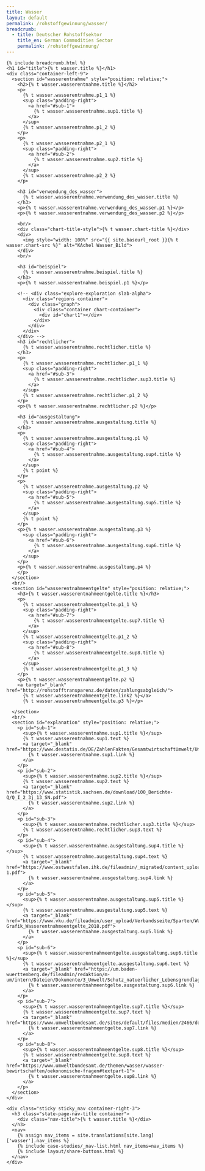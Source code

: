 ```yaml
---
title: Wasser
layout: default
permalink: /rohstoffgewinnung/wasser/
breadcrumb:
  - title: Deutscher Rohstoffsektor
    title_en: German Commodities Sector
    permalink: /rohstoffgewinnung/
---
```

<link rel="stylesheet" type="text/css" href="{{ site.baseurl_root }}/css/slick-theme.css"/>
<link rel="stylesheet" type="text/css" href="//cdn.jsdelivr.net/jquery.slick/1.6.0/slick.css"/>

<main class="container-page-wrapper layout-state-pages">
  <section class="container" style="position: relative;">

    {% include breadcrumb.html %}
    <h1 id="title">{% t wasser.title %}</h1>
    <div class="container-left-9">
      <section id="wasserentnahme" style="position: relative;">
        <h2>{% t wasser.wasserentnahme.title %}</h2>
        <p>
          {% t wasser.wasserentnahme.p1_1 %}
          <sup class="padding-right">
            <a href="#sub-1">
              {% t wasser.wasserentnahme.sup1.title %}
            </a>
          </sup>
          {% t wasser.wasserentnahme.p1_2 %}
        </p>
        <p>
          {% t wasser.wasserentnahme.p2_1 %}
          <sup class="padding-right">
            <a href="#sub-2">
              {% t wasser.wasserentnahme.sup2.title %}
            </a>
          </sup>
          {% t wasser.wasserentnahme.p2_2 %}
        </p>

        <h3 id="verwendung_des_wasser">
          {% t wasser.wasserentnahme.verwendung_des_wasser.title %}
        </h3>
        <p>{% t wasser.wasserentnahme.verwendung_des_wasser.p1 %}</p>
        <p>{% t wasser.wasserentnahme.verwendung_des_wasser.p2 %}</p>

        <br/>
        <div class="chart-title-style">{% t wasser.chart-title %}</div>
        <div>
          <img style="width: 100%" src="{{ site.baseurl_root }}{% t wasser.chart-src %}" alt="KAchel Wasser_Bild">
        </div>
        <br/>

        <h3 id="beispiel">
          {% t wasser.wasserentnahme.beispiel.title %}
        </h3>
        <p>{% t wasser.wasserentnahme.beispiel.p1 %}</p>

        <!-- <div class="explore-exploration slab-alpha">
          <div class="regions container">
            <div class="graph">
              <div class="container chart-container">
                <div id="chart1"></div>
              </div>
            </div>
          </div>
        </div> -->
        <h3 id="rechtlicher">
          {% t wasser.wasserentnahme.rechtlicher.title %}
        </h3>
        <p>
          {% t wasser.wasserentnahme.rechtlicher.p1_1 %}
          <sup class="padding-right">
            <a href="#sub-3">
              {% t wasser.wasserentnahme.rechtlicher.sup3.title %}
            </a>
          </sup>
          {% t wasser.wasserentnahme.rechtlicher.p1_2 %}
        </p>
        <p>{% t wasser.wasserentnahme.rechtlicher.p2 %}</p>

        <h3 id="ausgestaltung">
          {% t wasser.wasserentnahme.ausgestaltung.title %}
        </h3>
        <p>
          {% t wasser.wasserentnahme.ausgestaltung.p1 %}
          <sup class="padding-right">
            <a href="#sub-4">
              {% t wasser.wasserentnahme.ausgestaltung.sup4.title %}
            </a>
          </sup>
          {% t point %}
        </p>
        <p>
          {% t wasser.wasserentnahme.ausgestaltung.p2 %}
          <sup class="padding-right">
            <a href="#sub-5">
              {% t wasser.wasserentnahme.ausgestaltung.sup5.title %}
            </a>
          </sup>
          {% t point %}
        </p>
        <p>{% t wasser.wasserentnahme.ausgestaltung.p3 %}
          <sup class="padding-right">
            <a href="#sub-6">
              {% t wasser.wasserentnahme.ausgestaltung.sup6.title %}
            </a>
          </sup>
        </p>
        <p>{% t wasser.wasserentnahme.ausgestaltung.p4 %}          
        </p>
      </section>
      <br/>
      <section id="wasserentnahmeentgelte" style="position: relative;">
        <h3>{% t wasser.wasserentnahmeentgelte.title %}</h3>
        <p>
          {% t wasser.wasserentnahmeentgelte.p1_1 %}
          <sup class="padding-right">
            <a href="#sub-7">
              {% t wasser.wasserentnahmeentgelte.sup7.title %}
            </a>
          </sup>
          {% t wasser.wasserentnahmeentgelte.p1_2 %}
          <sup class="padding-right">
            <a href="#sub-8">
              {% t wasser.wasserentnahmeentgelte.sup8.title %}
            </a>
          </sup>
          {% t wasser.wasserentnahmeentgelte.p1_3 %}
        </p>
        <p>{% t wasser.wasserentnahmeentgelte.p2 %}
        <a target="_blank" href="http://rohstofftransparenz.de/daten/zahlungsabgleich/">
          {% t wasser.wasserentnahmeentgelte.link2 %}</a>
          {% t wasser.wasserentnahmeentgelte.p3 %}</p>

      </section>
      <br/>
      <section id="explanation" style="position: relative;">
        <p id="sub-1">
          <sup>{% t wasser.wasserentnahme.sup1.title %}</sup>
          {% t wasser.wasserentnahme.sup1.text %}
          <a target="_blank" href="https://www.destatis.de/DE/ZahlenFakten/GesamtwirtschaftUmwelt/Umwelt/UmweltoekonomischeGesamtrechnungen/MaterialEnergiefluesse/Tabellen/EntnahmeWasser.html">
            {% t wasser.wasserentnahme.sup1.link %}
          </a>
        </p>
        <p id="sub-2">
          <sup>{% t wasser.wasserentnahme.sup2.title %}</sup>
          {% t wasser.wasserentnahme.sup2.text %}
          <a target="_blank" href="https://www.statistik.sachsen.de/download/100_Berichte-Q/Q_I_2_3j_13_SN.pdf">
            {% t wasser.wasserentnahme.sup2.link %}
          </a>
        </p>
        <p id="sub-3">
          <sup>{% t wasser.wasserentnahme.rechtlicher.sup3.title %}</sup>
          {% t wasser.wasserentnahme.rechtlicher.sup3.text %}
        </p>
        <p id="sub-4">
          <sup>{% t wasser.wasserentnahme.ausgestaltung.sup4.title %}</sup>
          {% t wasser.wasserentnahme.ausgestaltung.sup4.text %}
          <a target="_blank" href="https://www.ostwestfalen.ihk.de/fileadmin/_migrated/content_uploads/WEE_Wasserentnahmeentgelte_der_Laender_Broschure-1.pdf">
            {% t wasser.wasserentnahme.ausgestaltung.sup4.link %}
          </a>
        </p>
        <p id="sub-5">
          <sup>{% t wasser.wasserentnahme.ausgestaltung.sup5.title %}</sup>
          {% t wasser.wasserentnahme.ausgestaltung.sup5.text %}
          <a target="_blank"  href="https://www.vku.de/fileadmin/user_upload/Verbandsseite/Sparten/Wasser_Abwasser/180409_VKU-Grafik_Wasserentnahmeentgelte_2018.pdf">
            {% t wasser.wasserentnahme.ausgestaltung.sup5.link %}
          </a>
        </p>
        <p id="sub-6">
          <sup>{% t wasser.wasserentnahmeentgelte.ausgestaltung.sup6.title %}</sup>
          {% t wasser.wasserentnahmeentgelte.ausgestaltung.sup6.text %}
          <a target="_blank" href="https://um.baden-wuerttemberg.de/fileadmin/redaktion/m-um/intern/Dateien/Dokumente/3_Umwelt/Schutz_natuerlicher_Lebensgrundlagen/Wasser/Rechtsvorschriften/WEE/160630_Endbericht_WEE_UFZ.pdf">
            {% t wasser.wasserentnahmeentgelte.ausgestaltung.sup6.link %}
          </a>
        </p>
        <p id="sub-7">
          <sup>{% t wasser.wasserentnahmeentgelte.sup7.title %}</sup>
          {% t wasser.wasserentnahmeentgelte.sup7.text %}
          <a target="_blank" href="https://www.umweltbundesamt.de/sites/default/files/medien/2466/dokumente/tabelle_wasserentnahmeentgelte_im_rohstoffsektor_uba_neu.docx">
            {% t wasser.wasserentnahmeentgelte.sup7.link %}
          </a>
        </p>
        <p id="sub-8">
          <sup>{% t wasser.wasserentnahmeentgelte.sup8.title %}</sup>
          {% t wasser.wasserentnahmeentgelte.sup8.text %}
          <a target="_blank" href="https://www.umweltbundesamt.de/themen/wasser/wasser-bewirtschaften/oekonomische-fragen#textpart-1">
            {% t wasser.wasserentnahmeentgelte.sup8.link %}
          </a>
        </p>
      </section>
    </div>

    <div class="sticky sticky_nav container-right-3">
      <h3 class="state-page-nav-title container">
        <div class="nav-title">{% t wasser.title %}</div>
      </h3>
      <nav>
        {% assign nav_items = site.translations[site.lang]['wasser'].nav_items %}
        {% include case-studies/_nav-list.html nav_items=nav_items %}
        {% include layout/share-buttons.html %}
      </nav>
    </div>
  </section>
</main>

<script src="https://ajax.googleapis.com/ajax/libs/jquery/1.12.4/jquery.min.js"></script>
<script type="text/javascript" src="//cdn.jsdelivr.net/jquery.slick/1.6.0/slick.min.js"></script>
<script type="text/javascript" src="{{ site.baseurl_root }}/js/lib/static.min.js" charset="utf-8"></script>
<script type="text/javascript" src="https://cdnjs.cloudflare.com/ajax/libs/jqPlot/1.0.8/jquery.jqplot.min.js"></script>
<link rel="stylesheet" type="text/css" href="https://cdnjs.cloudflare.com/ajax/libs/jqPlot/1.0.8/jquery.jqplot.min.css"/>
<script type="text/javascript" src="https://cdnjs.cloudflare.com/ajax/libs/jqPlot/1.0.8/plugins/jqplot.barRenderer.min.js"></script>
<script type="text/javascript" src="https://cdnjs.cloudflare.com/ajax/libs/jqPlot/1.0.8/plugins/jqplot.pieRenderer.min.js"></script>
<script type="text/javascript" src="https://cdnjs.cloudflare.com/ajax/libs/jqPlot/1.0.8/plugins/jqplot.categoryAxisRenderer.min.js"></script>
<script type="text/javascript" src="https://cdnjs.cloudflare.com/ajax/libs/jqPlot/1.0.8/plugins/jqplot.pointLabels.min.js"></script>

<script type="text/javascript" src="{{ site.baseurl_root }}/js/pages/barGraph.js" charset="utf-8"></script>
<script type="text/javascript" src="{{ site.baseurl_root }}/js/lib/explore.min.js" charset="utf-8"></script>
